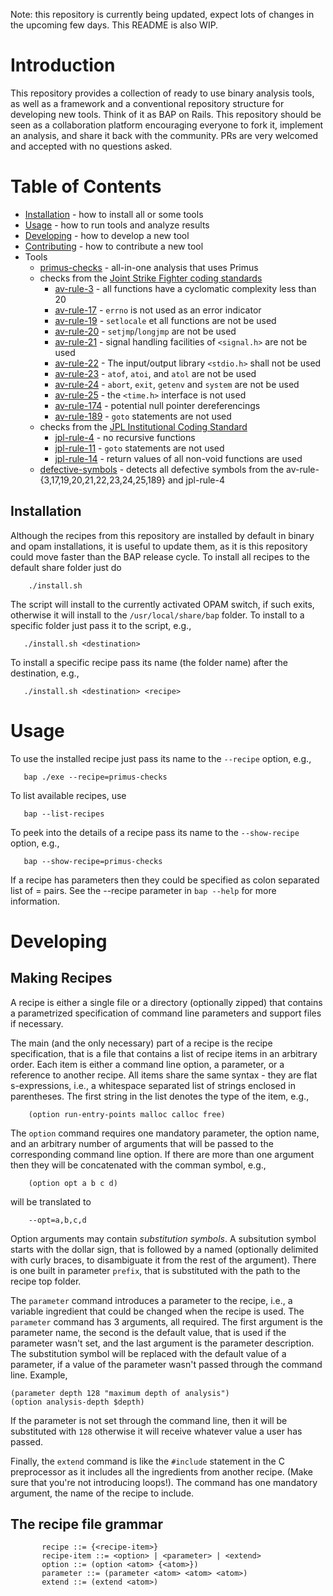 Note: this repository is currently being updated, expect lots of changes in the upcoming few days. This README
is also WIP.

# Introduction

This repository provides a collection of ready to use binary analysis tools,
as well as a framework and a conventional repository structure for developing
new tools. Think of it as BAP on Rails. This repository should be seen as a collaboration
platform encouraging everyone to fork it, implement an analysis, and share it back with
the community. PRs are very welcomed and accepted with no questions asked.

# Table of Contents

- [Installation](#installation) - how to install all or some tools
- [Usage](#usage) - how to run tools and analyze results
- [Developing](#developing) - how to develop a new tool
- [Contributing](#contributing) - how to contribute a new tool
- Tools
  - [primus-checks](#primus-checks) - all-in-one analysis that uses Primus
  - checks from the [Joint Strike Fighter coding standards](http://stroustrup.com/JSF-AV-rules.pdf)
    - [av-rule-3](#av-rule-3) - all functions have a cyclomatic complexity less than 20
    - [av-rule-17](#av-rule-17) - `errno` is not used as an error indicator
    - [av-rule-19](#av-rule-19) - `setlocale` et all functions are not be used
    - [av-rule-20](#av-rule-20) - `setjmp`/`longjmp` are not be used
    - [av-rule-21](#av-rule-21) - signal handling facilities of `<signal.h>` are not be used
    - [av-rule-22](#av-rule-22) - The input/output library `<stdio.h>` shall not be used
    - [av-rule-23](#av-rule-23) - `atof`, `atoi`, and `atol` are not be used
    - [av-rule-24](#av-rule-24) - `abort`, `exit`, `getenv` and `system` are not be used
    - [av-rule-25](#av-rule-25) - the `<time.h>` interface is not used
    - [av-rule-174](#av-rule-174) - potential null pointer dereferencings
    - [av-rule-189](#av-rule-189) - `goto` statements are not used
  - checks from the [JPL Institutional Coding Standard](http://bsivko.pbworks.com/w/file/fetch/68132300/JPL_Coding_Standard_C.pdf)
    - [jpl-rule-4](#jpl-rule-4) - no recursive functions
    - [jpl-rule-11](#jpl-rule-11) - `goto` statements are not used
    - [jpl-rule-14](#jpl-rule-14) - return values of all non-void functions are used
  - [defective-symbols](#defect-symbol) - detects all defective symbols from the av-rule-{3,17,19,20,21,22,23,24,25,189} and jpl-rule-4



## Installation

Although the recipes from this repository are installed by default in
binary and opam installations, it is useful to update them, as it is this
repository could move faster than the BAP release cycle. To install all
recipes to the default share folder just do


        ./install.sh


The script will install to the currently activated OPAM switch, if such
exits, otherwise it will install to the `/usr/local/share/bap` folder. To install
to a specific folder just pass it to the script, e.g.,

       ./install.sh <destination>

To install a specific recipe pass its name (the folder name) after the destination,
e.g.,

       ./install.sh <destination> <recipe>


# Usage

To use the installed recipe just pass its name to the `--recipe` option, e.g.,

       bap ./exe --recipe=primus-checks


To list available recipes, use

       bap --list-recipes

To peek into the details of a recipe pass its name to the `--show-recipe` option, e.g.,

       bap --show-recipe=primus-checks

If a recipe has parameters then they could be specified as colon
separated list of <key>=<value> pairs. See the --recipe parameter in
`bap --help` for more information.


# Developing

## Making Recipes

A recipe is either a single file or a directory (optionally zipped)
that contains a parametrized specification of command line parameters
and support files if necessary.

The main (and the only necessary) part of a recipe is the recipe
specification, that is a file that contains a list of recipe items in
an arbitrary order. Each item is either a command line option, a
parameter, or a reference to another recipe. All items share the same
syntax - they are flat s-expressions, i.e., a whitespace separated list
of strings enclosed in parentheses. The first string in the list
denotes the type of the item, e.g.,

        (option run-entry-points malloc calloc free)


The `option` command requires one mandatory parameter, the option name,
and an arbitrary number of arguments that will be passed to the
corresponding command line option. If there are more than one argument
then they will be concatenated with the comman symbol, e.g.,

        (option opt a b c d)

will be translated to

        --opt=a,b,c,d

Option arguments may contain _substitution symbols_. A subsitution
symbol starts with the dollar sign, that is followed by a named
(optionally delimited with curly braces, to disambiguate it from the
rest of the argument). There is one built in parameter `prefix`,
that is substituted with the path to the recipe top folder.

The `parameter` command introduces a parameter to the recipe, i.e., a
variable ingredient that could be changed when the recipe is used. The
`parameter` command has 3 arguments, all required. The first argument is
the parameter name, the second is the default value, that is used if
the parameter wasn't set, and the last argument is the parameter
description. The substitution symbol will be replaced with the default
value of a parameter, if a value of the parameter wasn't passed through
the command line. Example,

    (parameter depth 128 "maximum depth of analysis")
    (option analysis-depth $depth)


If the parameter is not set through the command line, then it will be
substituted with `128` otherwise it will receive whatever value a user
has passed.

Finally, the `extend` command is like the `#include` statement in the C
preprocessor as it includes all the ingredients from another
recipe. (Make sure that you're not introducing loops!). The command
has one mandatory argument, the name of the recipe to include.

## The recipe file grammar

           recipe ::= {<recipe-item>}
           recipe-item ::= <option> | <parameter> | <extend>
           option ::= (option <atom> {<atom>})
           parameter ::= (parameter <atom> <atom> <atom>)
           extend ::= (extend <atom>)
